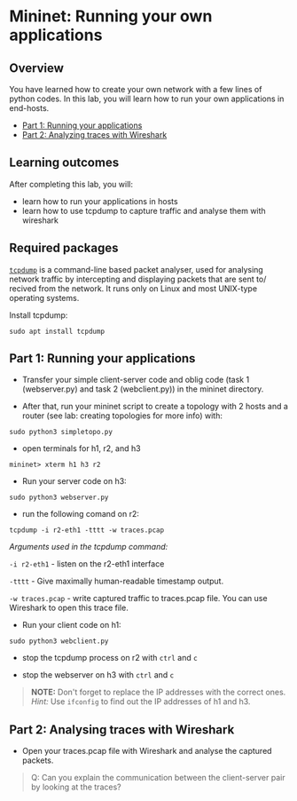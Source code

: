 # Mininet: Running your own applications

## Overview

You have learned how to create your own network with a few lines of python codes. In this lab, you will learn how to run your own applications in  end-hosts. 

* [Part 1: Running your applications](#part-1-running-your-applications)
* [Part 2: Analyzing traces with Wireshark](#part-2-analysing-traces-with-wireshark)

## Learning outcomes

After completing this lab, you will:

* learn how to run your applications in hosts
* learn how to use tcpdump to capture traffic and analyse them with wireshark

## Required packages

[`tcpdump`](https://www.tcpdump.org) is a command-line based packet analyser, used for analysing network traffic by intercepting and displaying packets that are sent to/ recived from the network. It runs only on Linux and most UNIX-type operating systems. 

Install tcpdump:

`sudo apt install tcpdump`



## Part 1: Running your applications

* Transfer your simple client-server code and oblig code (task 1 (webserver.py) and task 2 (webclient.py)) in the mininet directory. 

* After that, run your mininet script to create a topology with 2 hosts and a router (see lab: creating topologies for more info) with:

`sudo python3 simpletopo.py`

* open terminals for h1, r2, and h3

`mininet> xterm h1 h3 r2`

* Run your server code on h3:

`sudo python3 webserver.py`

* run the following comand on r2:

`tcpdump -i r2-eth1 -tttt -w traces.pcap`

*Arguments used in the tcpdump command:*

`-i r2-eth1` -  listen on the r2-eth1 interface

`-tttt`  -  Give maximally human-readable timestamp output.

`-w traces.pcap`  -  write captured traffic to traces.pcap file. You can use Wireshark to
open this trace file.


* Run your client code on h1:

`sudo python3 webclient.py`

* stop the tcpdump process on r2 with `ctrl` and `c`

* stop the webserver on h3 with `ctrl` and `c`


> **NOTE:** Don't forget to replace the IP addresses with the correct ones. *Hint:* Use `ifconfig` to find out the IP addresses of h1 and h3. 


## Part 2: Analysing traces with Wireshark


* Open your traces.pcap file with Wireshark and analyse the captured packets.

> Q: Can you explain the communication between the client-server pair by looking at the traces? 


